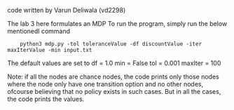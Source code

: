 code written by Varun Deliwala (vd2298)

The lab 3 here formulates an MDP
To run the program, simply run the below mentionedl command 
```
    python3 mdp.py -tol toleranceValue -df discountValue -iter maxIterValue -min input.txt
```

The default values are set to 
df = 1.0
min  = False
tol = 0.001
maxIter = 100

Note: if all the nodes are chance nodes, the code prints only those nodes where the node only have one transition option and no other nodes, ofcourse believing that no policy exists in such cases. 
But in all the cases, the code prints the values. 
